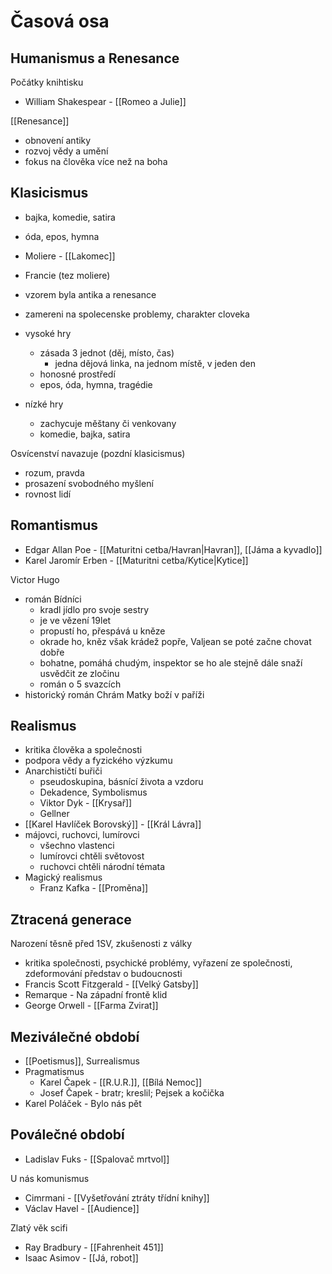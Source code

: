 # Časová osa

## Humanismus a Renesance
Počátky knihtisku
- William Shakespear - [[Romeo a Julie]] 

[[Renesance]] 
- obnovení antiky
- rozvoj vědy a umění
- fokus na člověka více než na boha

## Klasicismus
- bajka, komedie, satira
- óda, epos, hymna
- Moliere - [[Lakomec]] 

- Francie (tez moliere)
- vzorem byla antika a renesance
- zamereni na spolecenske problemy, charakter cloveka
- vysoké hry
	- zásada 3 jednot (děj, místo, čas)
		- jedna dějová linka, na jednom místě, v jeden den
	- honosné prostředí
	- epos, óda, hymna, tragédie
- nízké hry
	- zachycuje měštany či venkovany 
	- komedie, bajka, satira

Osvícenství navazuje (pozdní klasicismus)
- rozum, pravda
- prosazení svobodného myšlení
- rovnost lidí
## Romantismus
- Edgar Allan Poe - [[Maturitni cetba/Havran|Havran]], [[Jáma a kyvadlo]] 
- Karel Jaromír Erben - [[Maturitni cetba/Kytice|Kytice]] 

Victor Hugo
- román Bídníci
	- kradl jídlo pro svoje sestry
	- je ve vězení 19let
	- propustí ho, přespává u kněze
	- okrade ho, kněz však krádež popře, Valjean se poté začne chovat dobře
	- bohatne, pomáhá chudým, inspektor se ho ale stejně dále snaží usvědčit ze zločinu
	- román o 5 svazcích
- historický román Chrám Matky boží v paříži

## Realismus
- kritika člověka a společnosti
- podpora vědy a fyzického výzkumu
- Anarchističtí buřiči
	- pseudoskupina, básnící života a vzdoru
	- Dekadence, Symbolismus
	- Viktor Dyk - [[Krysař]] 
	- Gellner
- [[Karel Havlíček Borovský]] - [[Král Lávra]] 
- májovci, ruchovci, lumírovci
	- všechno vlastenci
	- lumírovci chtěli světovost
	- ruchovci chtěli národní témata
- Magický realismus
	- Franz Kafka - [[Proměna]] 
## Ztracená generace
Narození těsně před 1SV, zkušenosti z války
- kritika společnosti, psychické problémy, vyřazení ze společnosti, zdeformování představ o budoucnosti
- Francis Scott Fitzgerald - [[Velký Gatsby]] 
- Remarque - Na západní frontě klid
- George Orwell - [[Farma Zvirat]] 

## Meziválečné období

- [[Poetismus]], Surrealismus
- Pragmatismus
	- Karel Čapek - [[R.U.R.]], [[Bílá Nemoc]] 
	- Josef Čapek - bratr; kreslil; Pejsek a kočička
- Karel Poláček - Bylo nás pět

## Poválečné období

- Ladislav Fuks - [[Spalovač mrtvol]] 

U nás komunismus
- Cimrmani - [[Vyšetřování ztráty třídní knihy]] 
- Václav Havel - [[Audience]] 

Zlatý věk scifi
- Ray Bradbury - [[Fahrenheit 451]] 
- Isaac Asimov - [[Já, robot]] 